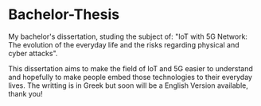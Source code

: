# Bachelor-Thesis
My bachelor's dissertation, studing the subject of: "IoT with 5G Network: The evolution of the everyday life and the risks regarding physical and cyber attacks".

This dissertation aims to make the field of IoT and 5G easier to understand and hopefully to make people embed those technologies to their everyday lives.
The writting is in Greek but soon will be a English Version available, thank you!
